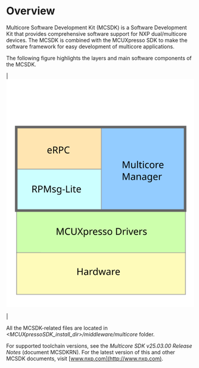 # Overview

Multicore Software Development Kit \(MCSDK\) is a Software Development Kit that provides comprehensive software support for NXP dual/multicore devices. The MCSDK is combined with the MCUXpresso SDK to make the software framework for easy development of multicore applications.

The following figure highlights the layers and main software components of the MCSDK.

|![](../images/mcsdk_layers.svg "MCSDK layers")

|

All the MCSDK-related files are located in *<MCUXpressoSDK\_install\_dir\>/middleware/multicore* folder.

For supported toolchain versions, see the *Multicore SDK v25.03.00 Release Notes* \(document MCSDKRN\). For the latest version of this and other MCSDK documents, visit [www.nxp.com](http://www.nxp.com).
